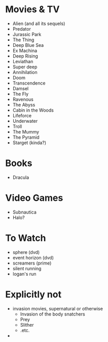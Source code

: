 # Movies & TV
     
- Alien (and all its sequels)
- Predator
- Jurassic Park
- The Thing 
- Deep Blue Sea
- Ex Machina 
- Deep Rising
- Leviathan
- Super deep 
- Annihilation 
- Doom 
- Transcendence
- Damsel
- The Fly
- Ravenous
- The Abyss
- Cabin in the Woods
- Lifeforce
- Underwater
- Troll
- The Mummy
- The Pyramid
- Starget (kinda?)

# Books

- Dracula


# Video Games

- Subnautica
- Halo?


# To Watch

- sphere (dvd)
- event horizon (dvd)
- screamers (prime)
- silent running
- logan's run


# Explicitly not

- invasion movies, supernatural or otherwise
  - Invasion of the body snatchers
  - Prey
  - Slither
  - .etc.
- 
